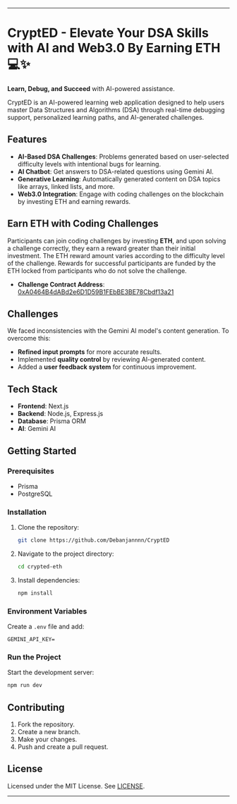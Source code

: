 
---

# CryptED - Elevate Your DSA Skills with AI and Web3.0 By Earning ETH 💻✨

**Learn, Debug, and Succeed** with AI-powered assistance.

CryptED is an AI-powered learning web application designed to help users master Data Structures and Algorithms (DSA) through real-time debugging support, personalized learning paths, and AI-generated challenges.

## Features

- **AI-Based DSA Challenges**: Problems generated based on user-selected difficulty levels with intentional bugs for learning.
- **AI Chatbot**: Get answers to DSA-related questions using Gemini AI.
- **Generative Learning**: Automatically generated content on DSA topics like arrays, linked lists, and more.
- **Web3.0 Integration**: Engage with coding challenges on the blockchain by investing ETH and earning rewards.

## Earn ETH with Coding Challenges

Participants can join coding challenges by investing **ETH**, and upon solving a challenge correctly, they earn a reward greater than their initial investment. The ETH reward amount varies according to the difficulty level of the challenge. Rewards for successful participants are funded by the ETH locked from participants who do not solve the challenge.

- **Challenge Contract Address**: [0xA0464B4dABd2e6D1D59B1FEbBE3BE78Cbdf13a21](https://sepolia.lineascan.build/address/0xA0464B4dABd2e6D1D59B1FEbBE3BE78Cbdf13a21)

## Challenges

We faced inconsistencies with the Gemini AI model's content generation. To overcome this:
- **Refined input prompts** for more accurate results.
- Implemented **quality control** by reviewing AI-generated content.
- Added a **user feedback system** for continuous improvement.

## Tech Stack

- **Frontend**: Next.js
- **Backend**: Node.js, Express.js
- **Database**: Prisma ORM
- **AI**: Gemini AI

## Getting Started

### Prerequisites

- Prisma
- PostgreSQL

### Installation

1. Clone the repository:
   ```bash
   git clone https://github.com/Debanjannnn/CryptED
   ```
2. Navigate to the project directory:
   ```bash
   cd crypted-eth
   ```
3. Install dependencies:
   ```bash
   npm install
   ```

### Environment Variables

Create a `.env` file and add:

```env
GEMINI_API_KEY=
```

### Run the Project

Start the development server:
```bash
npm run dev
```

## Contributing

1. Fork the repository.
2. Create a new branch.
3. Make your changes.
4. Push and create a pull request.

## License

Licensed under the MIT License. See [LICENSE](LICENSE).

---
